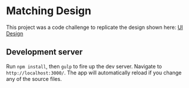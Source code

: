 # Matching Design

This project was a code challenge to replicate the design shown here: [UI Design](https://github.com/Dannzzor/ng4-match-design/blob/master/public/assets/207630115.png)

## Development server

Run `npm install`, then `gulp` to fire up the dev server. Navigate to `http://localhost:3000/`. The app will automatically reload if you change any of the source files.

